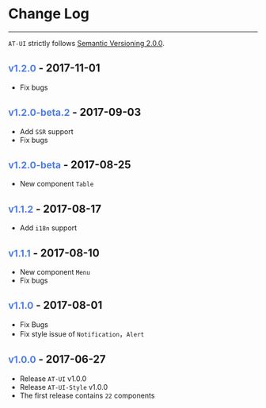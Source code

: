 
# Change Log

----

`AT-UI` strictly follows [Semantic Versioning 2.0.0](http://semver.org/lang/zh-CN/).

## <span class="title-version">v1.2.0</span> - 2017-11-01

- Fix bugs

## <span class="title-version">v1.2.0-beta.2</span> - 2017-09-03

- Add `SSR` support
- Fix bugs

## <span class="title-version">v1.2.0-beta</span> - 2017-08-25

- New component `Table`

## <span class="title-version">v1.1.2</span> - 2017-08-17

- Add `i18n` support

## <span class="title-version">v1.1.1</span> - 2017-08-10

- New component `Menu`
- Fix bugs

## <span class="title-version">v1.1.0</span> - 2017-08-01

- Fix Bugs
- Fix style issue of `Notification`，`Alert`

## <span class="title-version">v1.0.0</span> - 2017-06-27

- Release `AT-UI` v1.0.0
- Release `AT-UI-Style` v1.0.0
- The first release contains `22` components

<style scoped>
  .title-version {
    color: #4F7DE2;
    font-size: .9em;
  }
</style>
